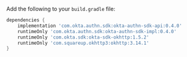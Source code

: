 Add the following to your `build.gradle` file:

```groovy
dependencies {
    implementation 'com.okta.authn.sdk:okta-authn-sdk-api:0.4.0'
    runtimeOnly 'com.okta.authn.sdk:okta-authn-sdk-impl:0.4.0'
    runtimeOnly 'com.okta.sdk:okta-sdk-okhttp:1.5.2'
    runtimeOnly 'com.squareup.okhttp3:okhttp:3.14.1'
}
```
